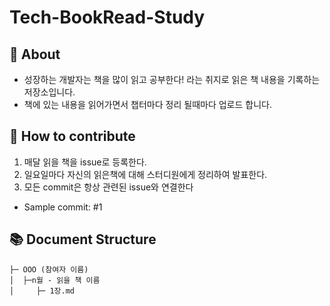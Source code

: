 # Tech-BookRead-Study

## 📔 About
 * 성장하는 개발자는 책을 많이 읽고 공부한다! 라는 취지로 읽은 책 내용을 기록하는 저장소입니다.
 * 책에 있는 내용을 읽어가면서 챕터마다 정리 될때마다 업로드 합니다.

## 📄 How to contribute
 1. 매달 읽을 책을 issue로 등록한다.
 2. 일요일마다 자신의 읽은책에 대해 스터디원에게 정리하여 발표한다.
 3. 모든 commit은 항상 관련된 issue와 연결한다
   - Sample commit: #1

## 📚 Document Structure

```
├─ OOO (참여자 이름)
│  ├─n월 - 읽을 책 이름
│     ├─ 1장.md
```
